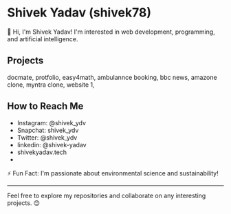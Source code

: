 # Shivek Yadav (shivek78)

👋 Hi, I'm Shivek Yadav! I'm interested in web development, programming, and artificial intelligence.

## Projects
 docmate,
 protfolio,
 easy4math,
 ambulannce booking,
 bbc news,
 amazone clone,
 myntra clone,
 website 1,
 
  


## How to Reach Me
- Instagram: @shivek_ydv
- Snapchat: shivek_ydv
- Twitter: @shivek_ydv
- linkedin: @shivek-yadav
- shivekyadav.tech
- 

⚡ Fun Fact: I'm passionate about environmental science and sustainability!

---

Feel free to explore my repositories and collaborate on any interesting projects. 😊

<!---
shivek78/shivek78 is a ✨ special ✨ repository because its `README.md` (this file) appears on your GitHub profile.
You can click the Preview link to take a look at your changes.
--->
